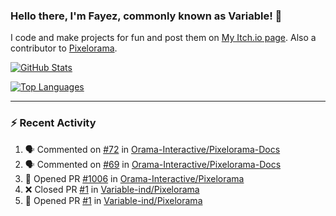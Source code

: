 ### Hello there, I'm Fayez, commonly known as Variable! 👋
I code and make projects for fun and post them on [My Itch.io page](https://variable-industries.itch.io/). Also a contributor to [Pixelorama](https://github.com/Orama-Interactive/Pixelorama).

[![GitHub Stats](https://github-readme-stats.vercel.app/api/?username=Variable-ind&show_icons=true&theme=merko)](https://github.com/anuraghazra/github-readme-stats)

[![Top Languages](https://github-readme-stats.vercel.app/api/top-langs/?username=Variable-ind&layout=compact&theme=merko)](https://github.com/anuraghazra/github-readme-stats)

---

### :zap: Recent Activity

<!--START_SECTION:activity-->
1. 🗣 Commented on [#72](https://github.com/Orama-Interactive/Pixelorama-Docs/issues/72#issuecomment-2065830282) in [Orama-Interactive/Pixelorama-Docs](https://github.com/Orama-Interactive/Pixelorama-Docs)
2. 🗣 Commented on [#69](https://github.com/Orama-Interactive/Pixelorama-Docs/issues/69#issuecomment-2064844359) in [Orama-Interactive/Pixelorama-Docs](https://github.com/Orama-Interactive/Pixelorama-Docs)
3. 💪 Opened PR [#1006](https://github.com/Orama-Interactive/Pixelorama/pull/1006) in [Orama-Interactive/Pixelorama](https://github.com/Orama-Interactive/Pixelorama)
4. ❌ Closed PR [#1](https://github.com/Variable-ind/Pixelorama/pull/1) in [Variable-ind/Pixelorama](https://github.com/Variable-ind/Pixelorama)
5. 💪 Opened PR [#1](https://github.com/Variable-ind/Pixelorama/pull/1) in [Variable-ind/Pixelorama](https://github.com/Variable-ind/Pixelorama)
<!--END_SECTION:activity-->

<!--
**Variable-ind/Variable-ind** is a ✨ _special_ ✨ repository because its `README.md` (this file) appears on your GitHub profile.

Here are some ideas to get you started:
- 🌱 I’m currently studying at ...
- 🔭 I’m currently working on ...
- 👯 I’m looking to collaborate on ...
- 🤔 I’m looking for help with ...
- 💬 Ask me about ...
- 📫 How to reach me: ...
- ⚡ Fun fact: ...
-->
